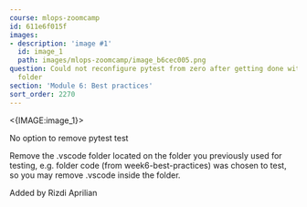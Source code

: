 ```yaml
---
course: mlops-zoomcamp
id: 611e6f015f
images:
- description: 'image #1'
  id: image_1
  path: images/mlops-zoomcamp/image_b6cec005.png
question: Could not reconfigure pytest from zero after getting done with previous
  folder
section: 'Module 6: Best practices'
sort_order: 2270
---
```


<{IMAGE:image_1}>

No option to remove pytest test

Remove the .vscode folder located on the folder you previously used for testing, e.g. folder code (from week6-best-practices) was chosen to test, so you may remove .vscode inside the folder.

Added by Rizdi Aprilian

